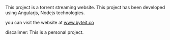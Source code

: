 This project is a torrent streaming website. This project has been developed using Angularjs, Nodejs technologies.

you can visit the website at www.byteit.co  





discalimer: This is a personal project.
